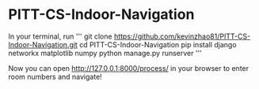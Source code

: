 # PITT-CS-Indoor-Navigation

In your terminal, run
'''
git clone https://github.com/kevinzhao81/PITT-CS-Indoor-Navigation.git
cd PITT-CS-Indoor-Navigation
pip install django networkx matplotlib numpy
python manage.py runserver
'''

Now you can open <http://127.0.0.1:8000/process/> in your browser to enter room numbers and navigate!


